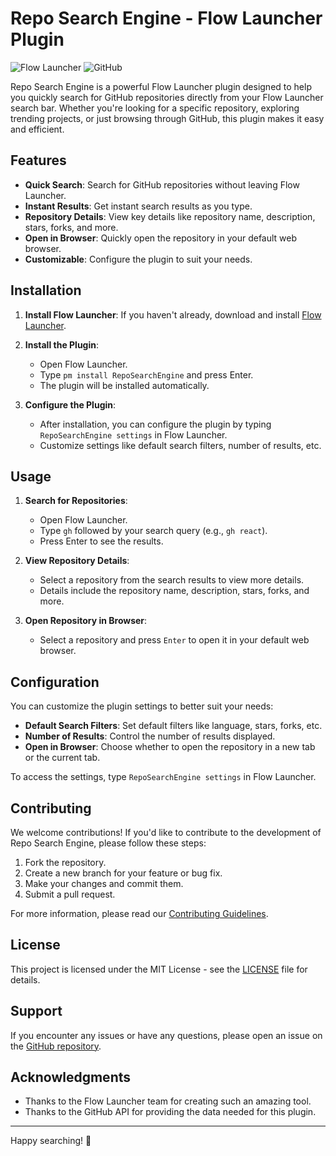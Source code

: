# Repo Search Engine - Flow Launcher Plugin

![Flow Launcher](https://img.shields.io/badge/Flow%20Launcher-Plugin-blue)
![GitHub](https://img.shields.io/badge/GitHub-Repo%20Search-green)

Repo Search Engine is a powerful Flow Launcher plugin designed to help you quickly search for GitHub repositories directly from your Flow Launcher search bar. Whether you're looking for a specific repository, exploring trending projects, or just browsing through GitHub, this plugin makes it easy and efficient.

## Features

- **Quick Search**: Search for GitHub repositories without leaving Flow Launcher.
- **Instant Results**: Get instant search results as you type.
- **Repository Details**: View key details like repository name, description, stars, forks, and more.
- **Open in Browser**: Quickly open the repository in your default web browser.
- **Customizable**: Configure the plugin to suit your needs.

## Installation

1. **Install Flow Launcher**: If you haven't already, download and install [Flow Launcher](https://www.flowlauncher.com/).

2. **Install the Plugin**:
   - Open Flow Launcher.
   - Type `pm install RepoSearchEngine` and press Enter.
   - The plugin will be installed automatically.

3. **Configure the Plugin**:
   - After installation, you can configure the plugin by typing `RepoSearchEngine settings` in Flow Launcher.
   - Customize settings like default search filters, number of results, etc.

## Usage

1. **Search for Repositories**:
   - Open Flow Launcher.
   - Type `gh` followed by your search query (e.g., `gh react`).
   - Press Enter to see the results.

2. **View Repository Details**:
   - Select a repository from the search results to view more details.
   - Details include the repository name, description, stars, forks, and more.

3. **Open Repository in Browser**:
   - Select a repository and press `Enter` to open it in your default web browser.

## Configuration

You can customize the plugin settings to better suit your needs:

- **Default Search Filters**: Set default filters like language, stars, forks, etc.
- **Number of Results**: Control the number of results displayed.
- **Open in Browser**: Choose whether to open the repository in a new tab or the current tab.

To access the settings, type `RepoSearchEngine settings` in Flow Launcher.

## Contributing

We welcome contributions! If you'd like to contribute to the development of Repo Search Engine, please follow these steps:

1. Fork the repository.
2. Create a new branch for your feature or bug fix.
3. Make your changes and commit them.
4. Submit a pull request.

For more information, please read our [Contributing Guidelines](CONTRIBUTING.md).

## License

This project is licensed under the MIT License - see the [LICENSE](LICENSE) file for details.

## Support

If you encounter any issues or have any questions, please open an issue on the [GitHub repository](https://github.com/masterivanic/flow.launcher.plugin.repoengine/issues).

## Acknowledgments

- Thanks to the Flow Launcher team for creating such an amazing tool.
- Thanks to the GitHub API for providing the data needed for this plugin.

---

Happy searching! 🚀